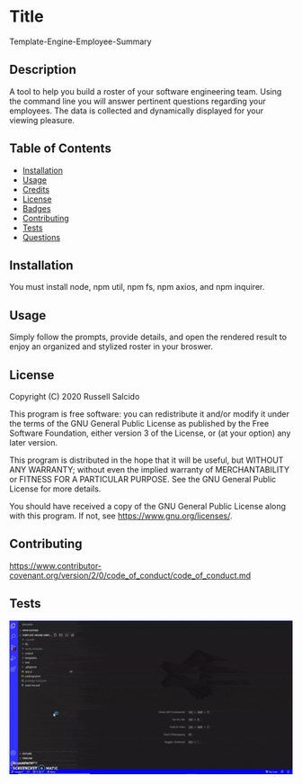 
# Title

Template-Engine-Employee-Summary

## Description 

A tool to help you build a roster of your software engineering team. Using the command line you will answer pertinent questions regarding your employees. The data is collected and dynamically displayed for your viewing pleasure.

## Table of Contents

* [Installation](#installation)
* [Usage](#usage)
* [Credits](#credits)
* [License](#license)
* [Badges](#badges)
* [Contributing](#contributing)
* [Tests](#tests)
* [Questions](#Questions)

## Installation

You must install node, npm util, npm fs, npm axios, and npm inquirer.

## Usage 

Simply follow the prompts, provide details, and open the rendered result to enjoy an organized and stylized roster in your broswer.

## License

Copyright (C) 2020 Russell Salcido

This program is free software: you can redistribute it and/or modify
it under the terms of the GNU General Public License as published by
the Free Software Foundation, either version 3 of the License, or
(at your option) any later version.

This program is distributed in the hope that it will be useful,
but WITHOUT ANY WARRANTY; without even the implied warranty of
MERCHANTABILITY or FITNESS FOR A PARTICULAR PURPOSE.  See the
GNU General Public License for more details.

You should have received a copy of the GNU General Public License
along with this program.  If not, see <https://www.gnu.org/licenses/>.


## Contributing

https://www.contributor-covenant.org/version/2/0/code_of_conduct/code_of_conduct.md

## Tests

![video of app](./TestOne.gif)